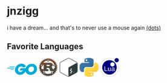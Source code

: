 jnzigg
======

i have a dream... and that's to never use a mouse again [(dots)][dotfiles]

[dotfiles]: https://github.com/jnzigg/dotfiles/tree/master

Favorite Languages
------------------
<img src="assets/golang.svg" width="80">  <img src="assets/rust.png" width="50" height="50">  <img src="assets/bash.svg" width="50" height="50">  <img src="assets/python.svg" width="50" height="50">  <img src="assets/lua.svg" width="50" height="50">
